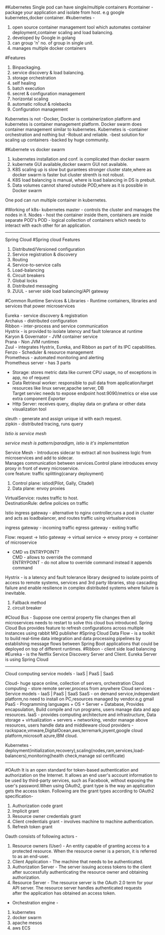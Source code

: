 #Kubernetes
Single pod can have single/multiple containers
#container - package your application and isolate from host. 
  e.g google kubernetes,docker container.
#kubernetes - 
  1.  open source container management tool which automates container deployment,container scaling and load balancing.
  2.  developed by Google in golang
  3.  can group 'n' no. of group in single unit.
  4.  manages multiple docker containers

#Features
  1.  Binpackaging.
  2.  service discovery & load balancing.
  3.  storage orchestration
  4.  self healing
  5.  batch execution
  6.  secret & configuration management
  7.  horizontal scaling
  8.  automatic rollout & rolebacks
  9.  Configuration management

Kubernetes is not
  -Docker, Docker is containerization platform and kubernetes is container management platform. Docker swarm does container management
    similar to kubernetes.
Kubernetes is 
  -container orchestration and nothing but
  -Robust and reliable.
  -best solution for scaling up containers
  -backed by huge community.

#Kubernete vs docker swarm
  1.  kubernetes installation and conf. is complicated than docker swarm
  2.  kubernete GUI available,docker swarm GUI not available.
  3.  K8S scaling up is slow but gurantees stronger cluster state,where as docker swarm is faster but cluster strenth is not robust.
  4.  K8S load balancing is manual, where is load balancing in DS is prebuit.
  5.  Data volumes cannot shared outside POD,where as it is possible in Docker swarm 

One pod can run multiple container in kubernetes.

#Working of k8s- 
kubernetes master - controls the cluster and manages the nodes in it.
Nodes - host the container inside them, containers are inside separate POD's
POD - logical collection of containers which needs to interact with each other for an application.

---------------------------------------------------------------------------------
Spring Cloud
#Spring cloud Features
1.  Distributed/Versioned configuration
2.  Service registration & discovery
3.  Routing
4.  Service-to-service calls
5.  Load-balancing
6.  Circuit breakers
7.  Global locks
8.  Distributed messaging
9.  ZUUL - server side load balancing/API gateway

#Common Runtime Services & Libraries - Runtime containers, libraries and services that power microservices  

Eureka - service discovery & registration  
Archaius - distributed configuration  
Ribbon - inter-process and service communication  
Hystrix - is provided to isolate latency and fault tolerance at runtime  
Karyon & Governator - JVM container service  
Prana - Non JVM runtimes  
Zuul - integrates Hystrix, Eureka, and Ribbon as part of its IPC capabilities.  
Fenzo - Scheduler & resource management  
Prometheus - automated monitoring and alerting  
  Prometheus server - has 3 parts   
  - Storage: stores metric data like current CPU usage, no of exceptions in app, no of request  
  - Data Retrieval worker: responsible to pull data from application/target resources like linux server,apache server, DB  
  Target serviec needs to expose endpoint host:9090/metrics or else use extra component *Exporter*
  - Http Server: receives query, display data on grafana or other data visualization tool  

sleuth - generate and assign unique id with each request.  
zipkin - distributed tracing, runs query  

*Istio is service mesh*  

*service mesh is pattern/paradigm, istio is it's implementation*

Service Mesh - Introduces sidecar to extract all non business logic from microservices and add to sidecar.  
Manages communication between services.Control plane introduces envoy proxy in front of every microservice.  
core feature: traffic splitting(canary deployment) 
1. Control plane: istiod(Pilot, Gally, Citadel)
2. Data plane: envoy proxies

VirtualService: routes traffic to host.  
DestinationRule: define policies on traffic  

Istio ingress gateway - alternative to nginx controller,runs a pod in cluster and acts as loadbalancer, and routes traffic using virtualservices

ingress gateway - incoming traffic
egress gateway - exiting traffic

Flow: request -> Istio gateway -> virtual service -> envoy proxy -> container of microservice

* CMD vs ENTRYPOINT?  
CMD - allows to override the command  
ENTRYPOINT - do not allow to override command instead it appends command



Hystrix - is a latency and fault tolerance library designed to isolate points of access to remote systems, services and 3rd party libraries, stop cascading failure and enable resilience in complex distributed systems where failure is inevitable.
1. Fallback method
2. circuit breaker

#Cloud Bus - Suppose one central property file changes then all microservices needs to restart to solve this cloud bus introduced.
Spring Cloud Bus provides feature to refresh configurations across multiple instances using rabbit MQ publisher
#Spring Cloud Data Flow - is a toolkit to build real-time data integration and data processing pipelines by establishing message flows between Spring Boot applications that could be deployed on top of different runtimes.
#Ribbon - client side load balancing
#Eureka - is the Netflix Service Discovery Server and Client. Eureka Server is using Spring Cloud


-----------------------------
Cloud computing service models - IaaS | PaaS | SaaS

Cloud- huge space online, collection of servers, orchestration
Cloud computing - store remote server,process from anywhere
Cloud services - 
Service models - IaaS | PaaS | SaaS
SaaS - on demand service,independant platform,no need to install on PC,resources managed by vendor.e.g gmail
PaaS - Programming languages + OS + Server + Database, Provides encapsulation, Build compile and run programs, users manage data and app
       resources.
IaaS - provides computing architecture and infrastructure, Data storage + virtualization + servers + networking, vendor manage above 
       resources, users handle data and middleware
cloud providers - rackspace,vmware,DigitalOcean,aws,terremark,joyent,google cloud platform,microsoft azure,IBM cloud.

Kubernetes - deployment(initialization,recovery),scaling(nodes,ram,services,load-balancers),monitoring(health check,manage ssl certificate)


----------------------------------------------------------------
#OAuth
It is an open standard for token-based authentication and authorization on the Internet. It allows an end user's account information to be used by third-party services, such as Facebook, without exposing the user's password.When using OAuth2, grant type is the way an application gets the access token.
Following are the grant types according to OAuth2 specification-
1.  Authorization code grant
2.  Implicit grant
3.  Resource owner credentials grant
4.  Client credentials grant - involves machine to machine authentication.
5.  Refresh token grant

Oauth consists of following actors - 
1.  Resource owners (User) - An entity capable of granting access to a protected resource. When the resource owner is a person, it is
    referred to as an end-user.
2.  Client Application - The machine that needs to be authenticated.
3.  Authorization Server - The server issuing access tokens to the client after successfully authenticating the resource owner and 
    obtaining authorization.
4.  Resource Server - The resource server is the OAuth 2.0 term for your API server. The resource server handles authenticated requests   
    after the application has obtained an access token.
    

* Orchestration engine -   
1. kubernetes
2. docker swarm
3. apache mesos
4. aws ECS


    
    
    
    
    
    





